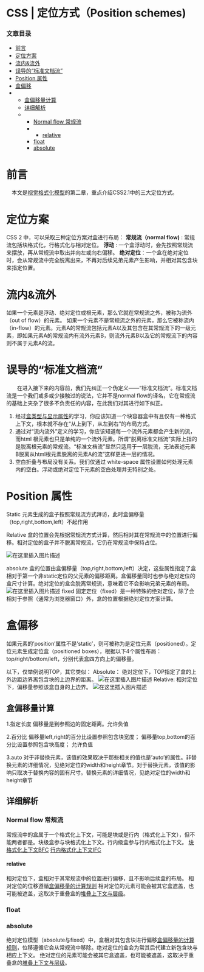 # CSS | 定位方式（Position schemes)



### 文章目录

- [前言](http://81.69.57.175/CsdnArticle/Show?cdkey=1b1c024223eb4280b0d459695719280atb&url=https://blog.csdn.net/qq_36145914/article/details/86690153#_2)
- [定位方案](http://81.69.57.175/CsdnArticle/Show?cdkey=1b1c024223eb4280b0d459695719280atb&url=https://blog.csdn.net/qq_36145914/article/details/86690153#_5)
- [流内&流外](http://81.69.57.175/CsdnArticle/Show?cdkey=1b1c024223eb4280b0d459695719280atb&url=https://blog.csdn.net/qq_36145914/article/details/86690153#_12)
- [误导的“标准文档流”](http://81.69.57.175/CsdnArticle/Show?cdkey=1b1c024223eb4280b0d459695719280atb&url=https://blog.csdn.net/qq_36145914/article/details/86690153#_16)
- [Position 属性](http://81.69.57.175/CsdnArticle/Show?cdkey=1b1c024223eb4280b0d459695719280atb&url=https://blog.csdn.net/qq_36145914/article/details/86690153#Position__27)
- [盒偏移](http://81.69.57.175/CsdnArticle/Show?cdkey=1b1c024223eb4280b0d459695719280atb&url=https://blog.csdn.net/qq_36145914/article/details/86690153#_43)
- - [盒偏移量计算](http://81.69.57.175/CsdnArticle/Show?cdkey=1b1c024223eb4280b0d459695719280atb&url=https://blog.csdn.net/qq_36145914/article/details/86690153#_53)
  - [详细解析](http://81.69.57.175/CsdnArticle/Show?cdkey=1b1c024223eb4280b0d459695719280atb&url=https://blog.csdn.net/qq_36145914/article/details/86690153#_68)
  - - [Normal flow 常规流](http://81.69.57.175/CsdnArticle/Show?cdkey=1b1c024223eb4280b0d459695719280atb&url=https://blog.csdn.net/qq_36145914/article/details/86690153#Normal_flow__69)
    - - [relative](http://81.69.57.175/CsdnArticle/Show?cdkey=1b1c024223eb4280b0d459695719280atb&url=https://blog.csdn.net/qq_36145914/article/details/86690153#relative_74)
    - [float](http://81.69.57.175/CsdnArticle/Show?cdkey=1b1c024223eb4280b0d459695719280atb&url=https://blog.csdn.net/qq_36145914/article/details/86690153#float_80)
    - [absolute](http://81.69.57.175/CsdnArticle/Show?cdkey=1b1c024223eb4280b0d459695719280atb&url=https://blog.csdn.net/qq_36145914/article/details/86690153#absolute_82)



# 前言

 本文是[视觉格式化模型](https://blog.csdn.net/qq_36145914/article/details/86609690)的第二章，重点介绍CSS2.1中的三大定位方式。

# 定位方案

CSS 2 中，可以采取三种定位方案对盒进行布局：
**常规流（normal flow)** : 常规流包括块格式化，行格式化与相对定位。
**浮动** : 一个盒浮动时，会先按照常规流来摆放，再从常规流中取出并向左或向右偏移。
**绝对定位**：一个盒在绝对定位时，会从常规流中完全脱离出来，不再对后续兄弟元素产生影响，并相对其包含块来指定位置。

# 流内&流外

如果一个元素是浮动、绝对定位或根元素，那么它就在常规流之外，被称为流外（out of flow）的元素。
如果一个元素不是常规流之外的元素，那么它被称流内（in-flow）的元素。元素A的常规流包括元素A以及其包含在其常规流下的一级元素，即如果元素A的常规流内有流外元素B，则流外元素B以及它的常规流下的内容则不属于元素A的流。

# 误导的“标准文档流”

  在进入接下来的内容前，我们先纠正一个伪定义——“标准文档流”。标准文档流是一个我们或多或少接触过的说法，它并不是normal flow的译名，它在常规流的基础上夹杂了很多不负责任的内容，在此我们对其进行如下纠正。

1. 经过[盒类型与显示属性](https://blog.csdn.net/qq_36145914/article/details/86613007)的学习，你应该知道一个块容器盒中有且仅有一种格式上下文，根本就不存在“从上到下，从左到右”的布局方式。
2. 通过对“流内流外”定义的学习，你应该知道每一个流外元素都会产生新的流，而html 根元素也只是单纯的一个流外元素。所谓“脱离标准文档流”实际上指的是脱离根元素的常规流。“标准文档流”显然只适用于一层脱流，无法表述元素B脱离从html根元素脱离的元素A的流”这样更进一层的情况。
3. 空白折叠与布局没有关系。我们仅通过 white-space 属性设置如何处理元素内的空白。浮动或绝对定位下元素的空白处理并无特别之处。

# Position 属性

Static
元素生成的盒子按照常规流方式拜访，此时盒偏移量（top,right,bottom,left）不起作用

Relative
盒的位置会先根据常规流方式计算，然后相对其在常规流中的位置进行偏移。相对定位的盒子并不脱离常规流，它仍在常规流中保持占位。

![在这里插入图片描述](https://img-blog.csdnimg.cn/20190211094137685.gif)

absolute
盒的位置由盒偏移量（top,right,bottom,left）决定，这些属性指定了盒相对于第一个非static定位的父元素的偏移距离。盒偏移量同时也参与绝对定位的盒尺寸计算。绝对定位的盒会脱离常规流，意味着它不会影响兄弟元素的布局。
![在这里插入图片描述](https://img-blog.csdnimg.cn/20190211100431395.gif)
fixed
固定定位（fixed）是一种特殊的绝对定位，除了会相对于参照（通常为浏览器窗口）外，盒的位置根据绝对定位方案计算。

# 盒偏移

如果元素的’position’属性不是’static’，则可被称为是定位元素（positioned）。定位元素生成定位盒（positioned boxes），根据以下4个属性布局：
top/right/bottom/left，分别代表盒四方向上的偏移量。

以下，仅举例说明TOP，其它类似：
Absolute： 绝对定位下，TOP指定了盒的上外边距边界离包含块的上边界的距离。
![在这里插入图片描述](https://img-blog.csdnimg.cn/20190211102036723.png?x-oss-process=image/watermark,type_ZmFuZ3poZW5naGVpdGk,shadow_10,text_aHR0cHM6Ly9ibG9nLmNzZG4ubmV0L3FxXzM2MTQ1OTE0,size_16,color_FFFFFF,t_70)
Relative: 相对定位下，偏移量参照该盒自身的上边界。
![在这里插入图片描述](https://img-blog.csdnimg.cn/20190211104232901.gif)

## 盒偏移量计算

1.指定长度
偏移量是到参照边的固定距离。允许负值

2.百分比
偏移量left,right的百分比设置参照包含块宽度；
偏移量top,bottom的百分比设置参照包含块高度；
允许负值

3.auto
对于非替换元素，该值的效果取决于那些相关的值也是’auto’的属性。非替换元素的详细情况，见绝对定位的width和height章节。对于替换元素，该值的影响只取决于替换内容的固有尺寸。替换元素的详细情况，见绝对定位的width和height章节

## 详细解析

### Normal flow 常规流

常规流中的盒属于一个格式化上下文，可能是块或是行内（格式化上下文），但不能两者都是。块级盒参与块格式化上下文。行内级盒参与行内格式化上下文。
[块格式化上下文BFC](https://blog.csdn.net/qq_36145914/article/details/87009453)
[行内格式化上下文IFC](https://blog.csdn.net/qq_36145914/article/details/87009453)

#### relative

相对定位下，盒相对于其常规流中的位置进行偏移，且不影响后续盒的布局。
相对定位的位移遵循[盒偏移量的计算规则](https://blog.csdn.net/qq_36145914/article/details/87258389)
相对定位的元素可能会被其它盒遮盖，也可能被遮盖，这取决于重叠盒的[堆叠上下文与层级](https://blog.csdn.net/qq_36145914/article/details/87281870)。

### float

### absolute

绝对定位模型（absolute与fixed）中，盒相对其包含块进行偏移[盒偏移量的计算规则](https://blog.csdn.net/qq_36145914/article/details/87258389)，位移遵循它会从常规流中移除。绝对定位的盒会为常其后代建立新包含块与相应上下文。
绝对定位的元素可能会被其它盒遮盖，也可能被遮盖，这取决于重叠盒的[堆叠上下文与层级](https://blog.csdn.net/qq_36145914/article/details/87281870)。